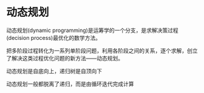 # 动态规划

动态规划(dynamic programming)是运筹学的一个分支，是求解决策过程(decision process)最优化的数学方法。

把多阶段过程转化为一系列单阶段问题，利用各阶段之间的关系，逐个求解，创立了解决这类过程优化问题的新方法——动态规划。

动态规划是自底向上，递归树是自顶向下

动态规划一般都脱离了递归，而是由循环迭代完成计算
